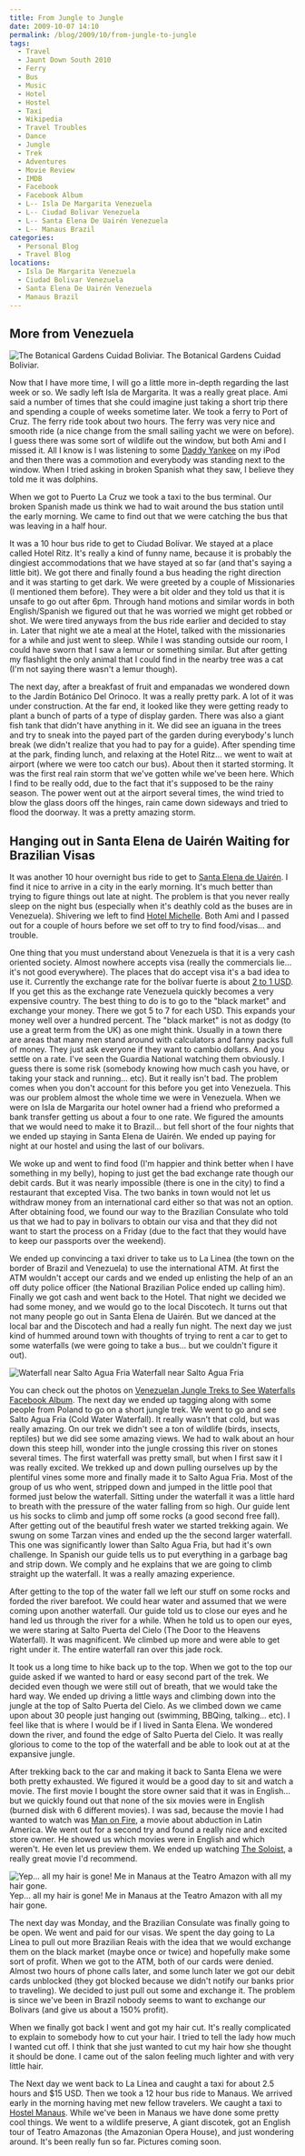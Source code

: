 ```yaml
---
title: From Jungle to Jungle
date: 2009-10-07 14:10
permalink: /blog/2009/10/from-jungle-to-jungle
tags:
  - Travel
  - Jaunt Down South 2010
  - Ferry
  - Bus
  - Music
  - Hotel
  - Hostel
  - Taxi
  - Wikipedia
  - Travel Troubles
  - Dance
  - Jungle
  - Trek
  - Adventures
  - Movie Review
  - IMDB
  - Facebook
  - Facebook Album
  - L-- Isla De Margarita Venezuela
  - L-- Ciudad Bolivar Venezuela
  - L-- Santa Elena De Uairén Venezuela
  - L-- Manaus Brazil
categories:
  - Personal Blog
  - Travel Blog
locations: 
  - Isla De Margarita Venezuela
  - Ciudad Bolivar Venezuela
  - Santa Elena De Uairén Venezuela
  - Manaus Brazil
---
```


## More from Venezuela  

![The Botanical Gardens Cuidad Boliviar.][1] The Botanical Gardens Cuidad Boliviar. 

   [1]: /assets/media/botanical-gardens-cuidad-boliviar.JPG

Now that I have more time, I will go a little more in-depth regarding the last week or so. We sadly left Isla de Margarita. It was a really great place. Ami said a number of times that she could imagine just taking a short trip there and spending a couple of weeks sometime later. We took a ferry to Port of Cruz. The ferry ride took about two hours. The ferry was very nice and smooth ride (a nice change from the small sailing yacht we were on before). I guess there was some sort of wildlife out the window, but both Ami and I missed it. All I know is I was listening to some [Daddy Yankee][2] on my iPod and then there was a commotion and everybody was standing next to the window. When I tried asking in broken Spanish what they saw, I believe they told me it was dolphins.

   [2]: http://www.daddyyankee.com/

When we got to Puerto La Cruz we took a taxi to the bus terminal. Our broken Spanish made us think we had to wait around the bus station until the early morning. We came to find out that we were catching the bus that was leaving in a half hour.  


It was a 10 hour bus ride to get to Ciudad Bolívar. We stayed at a place called Hotel Ritz. It's really a kind of funny name, because it is probably the dingiest accommodations that we have stayed at so far (and that's saying a little bit). We got there and finally found a bus heading the right direction and it was starting to get dark. We were greeted by a couple of Missionaries (I mentioned them before). They were a bit older and they told us that it is unsafe to go out after 6pm. Through hand motions and similar words in both English/Spanish we figured out that he was worried we might get robbed or shot. We were tired anyways from the bus ride earlier and decided to stay in. Later that night we ate a meal at the Hotel, talked with the missionaries for a while and just went to sleep. While I was standing outside our room, I could have sworn that I saw a lemur or something similar. But after getting my flashlight the only animal that I could find in the nearby tree was a cat (I'm not saying there wasn't a lemur though).

The next day, after a breakfast of fruit and empanadas we wondered down to the Jardín Botánico Del Orinoco. It was a really pretty park. A lot of it was under construction. At the far end, it looked like they were getting ready to plant a bunch of parts of a type of display garden. There was also a giant fish tank that didn't have anything in it. We did see an iguana in the trees and try to sneak into the payed part of the garden during everybody's lunch break (we didn't realize that you had to pay for a guide). After spending time at the park, finding lunch, and relaxing at the Hotel Ritz… we went to wait at airport (where we were too catch our bus). About then it started storming. It was the first real rain storm that we've gotten while we've been here. Which I find to be really odd, due to the fact that it's supposed to be the rainy season. The power went out at the airport several times, the wind tried to blow the glass doors off the hinges, rain came down sideways and tried to flood the doorway. It was a pretty amazing storm.

## Hanging out in Santa Elena de Uairén Waiting for Brazilian Visas

It was another 10 hour overnight bus ride to get to [Santa Elena de Uairén][3]. I find it nice to arrive in a city in the early morning. It's much better than trying to figure things out late at night. The problem is that you never really sleep on the night bus (especially when it's deathly cold as the buses are in Venezuela). Shivering we left to find [Hotel Michelle][4]. Both Ami and I passed out for a couple of hours before we set off to try to find food/visas… and trouble.

   [3]: http://en.wikipedia.org/wiki/Santa_Elena_de_Uair%C3%A9n
   [4]: http://hotels.lonelyplanet.com/venezuela/santa-elena-de-uairen-r2103569/posada-michelle-p1057698/

One thing that you must understand about Venezuela is that it is a very cash oriented society. Almost nowhere accepts visa (really the commercials lie… it's not good everywhere). The places that do accept visa it's a bad idea to use it. Currently the exchange rate for the bolívar fuerte is about [2 to 1 USD][5]. If you get this as the exchange rate Venezuela quickly becomes a very expensive country. The best thing to do is to go to the "black market" and exchange your money. There we got 5 to 7 for each USD. This expands your money well over a hundred percent. The "black market" is not as dodgy (to use a great term from the UK) as one might think. Usually in a town there are areas that many men stand around with calculators and fanny packs full of money. They just ask everyone if they want to cambio dollars. And you settle on a rate. I've seen the Guardia National watching them obviously. I guess there is some risk (somebody knowing how much cash you have, or taking your stack and running… etc). But it really isn't bad. The problem comes when you don't account for this before you get into Venezuela. This was our problem almost the whole time we were in Venezuela. When we were on Isla de Margarita our hotel owner had a friend who preformed a bank transfer getting us about a four to one rate. We figured the amounts that we would need to make it to Brazil… but fell short of the four nights that we ended up staying in Santa Elena de Uairén. We ended up paying for night at our hostel and using the last of our bolivars.  


   [5]: http://coinmill.com/VEF_calculator.html

We woke up and went to find food (I'm happier and think better when I have something in my belly), hoping to just get the bad exchange rate though our debit cards. But it was nearly impossible (there is one in the city) to find a restaurant that excepted Visa. The two banks in town would not let us withdraw money from an international card either so that was not an option. After obtaining food, we found our way to the Brazilian Consulate who told us that we had to pay in bolivars to obtain our visa and that they did not want to start the process on a Friday (due to the fact that they would have to keep our passports over the weekend).  


We ended up convincing a taxi driver to take us to La Linea (the town on the border of Brazil and Venezuela) to use the international ATM. At first the ATM wouldn't accept our cards and we ended up enlisting the help of an an off duty police officer (the National Brazilian Police ended up calling him). Finally we got cash and went back to the Hotel. That night we decided we had some money, and we would go to the local Discotech. It turns out that not many people go out in Santa Elena de Uairén. But we danced at the local bar and the Discotech and had a really fun night. The next day we just kind of hummed around town with thoughts of trying to rent a car to get to some waterfalls (we were going to take a bus… but we couldn't figure it out).

![  Waterfall near Salto Agua Fria  ][6] Waterfall near Salto Agua Fria 

   [6]: /assets/media/waterfall-near-salto-agua-fria-venezuela.JPG

You can check out the photos on [Venezuelan Jungle Treks to See Waterfalls Facebook Album][7]. The next day we ended up tagging along with some people from Poland to go on a short jungle trek. We went to go and see Salto Agua Fria (Cold Water Waterfall). It really wasn't that cold, but was really amazing. On our trek we didn't see a ton of wildlife (birds, insects, reptiles) but we did see some amazing views. We had to walk about an hour down this steep hill, wonder into the jungle crossing this river on stones several times. The first waterfall was pretty small, but when I first saw it I was really excited. We trekked up and down pulling ourselves up by the plentiful vines some more and finally made it to Salto Agua Fria. Most of the group of us who went, stripped down and jumped in the little pool that formed just below the waterfall. Sitting under the waterfall it was a little hard to breath with the pressure of the water falling from so high. Our guide lent us his socks to climb and jump off some rocks (a good second free fall). After getting out of the beautiful fresh water we started trekking again. We swung on some Tarzan vines and ended up the the second larger waterfall. This one was significantly lower than Salto Agua Fria, but had it's own challenge. In Spanish our guide tells us to put everything in a garbage bag and strip down. We comply and he explains that we are going to climb straight up the waterfall. It was a really amazing experience.

   [7]: http://www.facebook.com/media/set/?set=a.525674716936.2043167.44504407&type=1&l=4625381d73

After getting to the top of the water fall we left our stuff on some rocks and forded the river barefoot. We could hear water and assumed that we were coming upon another waterfall. Our guide told us to close our eyes and he hand led us through the river for a while. When he told us to open our eyes, we were staring at Salto Puerta del Cielo (The Door to the Heavens Waterfall). It was magnificent. We climbed up more and were able to get right under it. The entire waterfall ran over this jade rock.

It took us a long time to hike back up to the top. When we got to the top our guide asked if we wanted to hard or easy second part of the trek. We decided even though we were still out of breath, that we would take the hard way. We ended up driving a little ways and climbing down into the jungle at the top of Salto Puerta del Cielo. As we climbed down we came upon about 30 people just hanging out (swimming, BBQing, talking… etc). I feel like that is where I would be if I lived in Santa Elena. We wondered down the river, and found the edge of Salto Puerta del Cielo. It was really glorious to come to the top of the waterfall and be able to look out at at the expansive jungle.

After trekking back to the car and making it back to Santa Elena we were both pretty exhausted. We figured it would be a good day to sit and watch a movie. The first movie I bought the store owner said that it was in English… but we quickly found out that none of the six movies were in English (burned disk with 6 different movies). I was sad, because the movie I had wanted to watch was [Man on Fire][8], a movie about abduction in Latin America. We went out for a second try and found a really nice and excited store owner. He showed us which movies were in English and which weren't. He even let us preview them. We ended up watching [The Soloist][9], a really great movie I'd recommend.

   [8]: http://www.imdb.com/title/tt0328107/
   [9]: http://www.imdb.com/title/tt0821642/

![  Yep... all my hair is gone! Me in Manaus at the Teatro Amazon with all my hair gone.  ][10] Yep... all my hair is gone! Me in Manaus at the Teatro Amazon with all my hair gone. 

   [10]: /assets/media/manaus-the-jungle-reffuge-city-and-teatro-amazon.JPG

The next day was Monday, and the Brazilian Consulate was finally going to be open. We went and paid for our visas. We spent the day going to La Línea to pull out more Brazilian Reais with the idea that we would exchange them on the black market (maybe once or twice) and hopefully make some sort of profit. When we got to the ATM, both of our cards were denied. Almost two hours of phone calls later, and some lunch later we got our debit cards unblocked (they got blocked because we didn't notify our banks prior to traveling). We decided to just pull out some and exchange it. The problem is since we've been in Brazil nobody seems to want to exchange our Bolivars (and give us about a 150% profit).  


When we finally got back I went and got my hair cut. It's really complicated to explain to somebody how to cut your hair. I tried to tell the lady how much I wanted cut off. I think that she just wanted to cut my hair how she thought it should be done. I came out of the salon feeling much lighter and with very little hair.

The Next day we went back to La Línea and caught a taxi for about 2.5 hours and $15 USD. Then we took a 12 hour bus ride to Manaus. We arrived early in the morning having met new fellow travelers. We caught a taxi to [Hostel Manaus][11]. While we've been in Manaus we have done some pretty cool things. We went to a wildlife preserve, A giant discotek, got an English tour of Teatro Amazonas (the Amazonian Opera House), and just wondering around. It's been really fun so far. Pictures coming soon.

   [11]: http://www.hostelmanaus.com/
